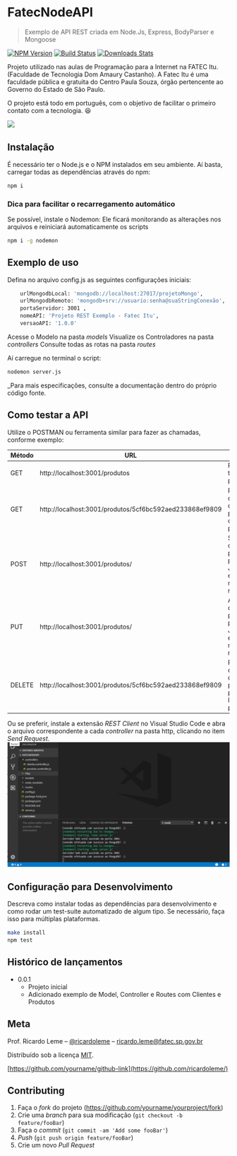 # FatecNodeAPI
> Exemplo de API REST criada em Node.Js, Express, BodyParser e Mongoose

[![NPM Version][npm-image]][npm-url]
[![Build Status][travis-image]][travis-url]
[![Downloads Stats][npm-downloads]][npm-url]

Projeto utilizado nas aulas de Programação para a Internet na FATEC Itu. (Faculdade de Tecnologia Dom Amaury Castanho).
A Fatec Itu é uma faculdade pública e gratuita do Centro Paula Souza, órgão pertencente ao Governo do Estado de São Paulo.

O projeto está todo em português, com o objetivo de facilitar o primeiro contato com a tecnologia. :satisfied:

![](../header.png)

## Instalação
É necessário ter o Node.js e o NPM instalados em seu ambiente.
Aí basta, carregar todas as dependências através do npm:
```sh
npm i
```

### Dica para facilitar o recarregamento automático 
Se possível, instale o Nodemon: Ele ficará monitorando as alterações nos arquivos e reiniciará automaticamente os scripts

```sh
npm i -g nodemon
```

## Exemplo de uso

Defina no arquivo config.js as seguintes configurações iniciais:

```sh
    urlMongodbLocal: 'mongodb://localhost:27017/projetoMongo',
    urlMongodbRemoto: 'mongodb+srv://usuario:senha@suaStringConexão',
    portaServidor: 3001 ,
    nomeAPI: 'Projeto REST Exemplo - Fatec Itu',
    versaoAPI: '1.0.0'
```

Acesse o Modelo na pasta _models_
Visualize os Controladores na pasta _controllers_
Consulte todas as rotas na pasta _routes_

Aí carregue no terminal o script:

```sh
nodemon server.js
```

_Para mais especificações, consulte a documentação dentro do próprio código fonte.

## Como testar a API

Utilize o POSTMAN ou ferramenta similar para fazer as chamadas, conforme exemplo:

| Método  | URL | Ação |
| ------------- | ------------- |------------- |
| GET  | http://localhost:3001/produtos  | Retorna todos os produtos |
| GET  | http://localhost:3001/produtos/5cf6bc592aed233868ef9809  | Retorna os dados do produto com o ID passado |
| POST  | http://localhost:3001/produtos/  | Salva os dados do produto a partir do JSON enviado na requisição |
| PUT  | http://localhost:3001/produtos/  | Altera os dados do produto a partir do JSON enviado na requisição |
| DELETE  | http://localhost:3001/produtos/5cf6bc592aed233868ef9809   | Remove os dados do produto a partir do ID passado |


Ou se preferir, instale a extensão *REST Client* no Visual Studio Code e abra o arquivo correspondente a cada _controller_ na pasta http, clicando
no item _Send Request_.
![](/public/img/exemplo_rest.gif)

## Configuração para Desenvolvimento

Descreva como instalar todas as dependências para desenvolvimento e como rodar um test-suite automatizado de algum tipo. Se necessário, faça isso para múltiplas plataformas.

```sh
make install
npm test
```

## Histórico de lançamentos

* 0.0.1
    * Projeto inicial
    * Adicionado exemplo de Model, Controller e Routes com Clientes e Produtos

## Meta

Prof. Ricardo Leme – [@ricardoleme](https://twitter.com/ricardorleme) – ricardo.leme@fatec.sp.gov.br

Distribuído sob a licença [MIT](https://opensource.org/licenses/MIT).

[https://github.com/yourname/github-link](https://github.com/ricardoleme/)

## Contributing

1. Faça o _fork_ do projeto (<https://github.com/yourname/yourproject/fork>)
2. Crie uma _branch_ para sua modificação (`git checkout -b feature/fooBar`)
3. Faça o _commit_ (`git commit -am 'Add some fooBar'`)
4. _Push_ (`git push origin feature/fooBar`)
5. Crie um novo _Pull Request_

[npm-image]: https://img.shields.io/npm/v/datadog-metrics.svg?style=flat-square
[npm-url]: https://npmjs.org/package/datadog-metrics
[npm-downloads]: https://img.shields.io/npm/dm/datadog-metrics.svg?style=flat-square
[travis-image]: https://img.shields.io/travis/dbader/node-datadog-metrics/master.svg?style=flat-square
[travis-url]: https://travis-ci.org/dbader/node-datadog-metrics
[Fatec]: http://fatecitu.edu.br/resources/site2/fatec_logo.png 

